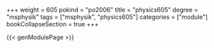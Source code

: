 +++
weight = 605
pokind = "po2006"
title = "physics605"
degree = "msphysik"
tags = ["msphysik", "physics605"]
categories = ["module"]
bookCollapseSection = true
+++

{{< genModulePage >}}
